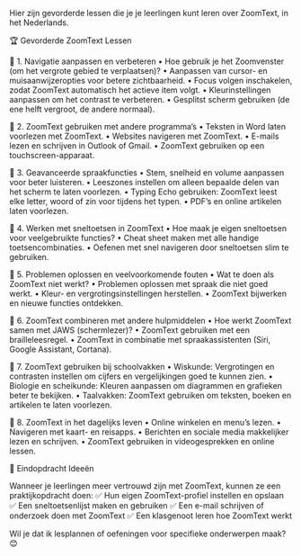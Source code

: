 Hier zijn gevorderde lessen die je je leerlingen kunt leren over ZoomText, in het Nederlands.

🏆 Gevorderde ZoomText Lessen

🔹 1. Navigatie aanpassen en verbeteren
	•	Hoe gebruik je het Zoomvenster (om het vergrote gebied te verplaatsen)?
	•	Aanpassen van cursor- en muisaanwijzeropties voor betere zichtbaarheid.
	•	Focus volgen inschakelen, zodat ZoomText automatisch het actieve item volgt.
	•	Kleurinstellingen aanpassen om het contrast te verbeteren.
	•	Gesplitst scherm gebruiken (de ene helft vergroot, de andere normaal).

🔹 2. ZoomText gebruiken met andere programma’s
	•	Teksten in Word laten voorlezen met ZoomText.
	•	Websites navigeren met ZoomText.
	•	E-mails lezen en schrijven in Outlook of Gmail.
	•	ZoomText gebruiken op een touchscreen-apparaat.

🔹 3. Geavanceerde spraakfuncties
	•	Stem, snelheid en volume aanpassen voor beter luisteren.
	•	Leeszones instellen om alleen bepaalde delen van het scherm te laten voorlezen.
	•	Typing Echo gebruiken: ZoomText leest elke letter, woord of zin voor tijdens het typen.
	•	PDF’s en online artikelen laten voorlezen.

🔹 4. Werken met sneltoetsen in ZoomText
	•	Hoe maak je eigen sneltoetsen voor veelgebruikte functies?
	•	Cheat sheet maken met alle handige toetsencombinaties.
	•	Oefenen met snel navigeren door sneltoetsen slim te gebruiken.

🔹 5. Problemen oplossen en veelvoorkomende fouten
	•	Wat te doen als ZoomText niet werkt?
	•	Problemen oplossen met spraak die niet goed werkt.
	•	Kleur- en vergrotingsinstellingen herstellen.
	•	ZoomText bijwerken en nieuwe functies ontdekken.

🔹 6. ZoomText combineren met andere hulpmiddelen
	•	Hoe werkt ZoomText samen met JAWS (schermlezer)?
	•	ZoomText gebruiken met een brailleleesregel.
	•	ZoomText in combinatie met spraakassistenten (Siri, Google Assistant, Cortana).

🔹 7. ZoomText gebruiken bij schoolvakken
	•	Wiskunde: Vergrotingen en contrasten instellen om cijfers en vergelijkingen goed te kunnen zien.
	•	Biologie en scheikunde: Kleuren aanpassen om diagrammen en grafieken beter te bekijken.
	•	Taalvakken: ZoomText gebruiken om teksten, boeken en artikelen te laten voorlezen.

🔹 8. ZoomText in het dagelijks leven
	•	Online winkelen en menu’s lezen.
	•	Navigeren met kaart- en reisapps.
	•	Berichten en sociale media makkelijker lezen en schrijven.
	•	ZoomText gebruiken in videogesprekken en online lessen.

🏁 Eindopdracht Ideeën

Wanneer je leerlingen meer vertrouwd zijn met ZoomText, kunnen ze een praktijkopdracht doen:
✅ Hun eigen ZoomText-profiel instellen en opslaan
✅ Een sneltoetsenlijst maken en gebruiken
✅ Een e-mail schrijven of onderzoek doen met ZoomText
✅ Een klasgenoot leren hoe ZoomText werkt

Wil je dat ik lesplannen of oefeningen voor specifieke onderwerpen maak? 😊